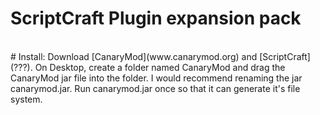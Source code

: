 # ScriptCraft Plugin expansion pack
<br/>
# Install:
Download [CanaryMod](www.canarymod.org) and [ScriptCraft](???).
On Desktop, create a folder named CanaryMod and drag the CanaryMod jar file into the folder. I would recommend renaming the jar canarymod.jar.
Run canarymod.jar once so that it can generate it's file system. 
